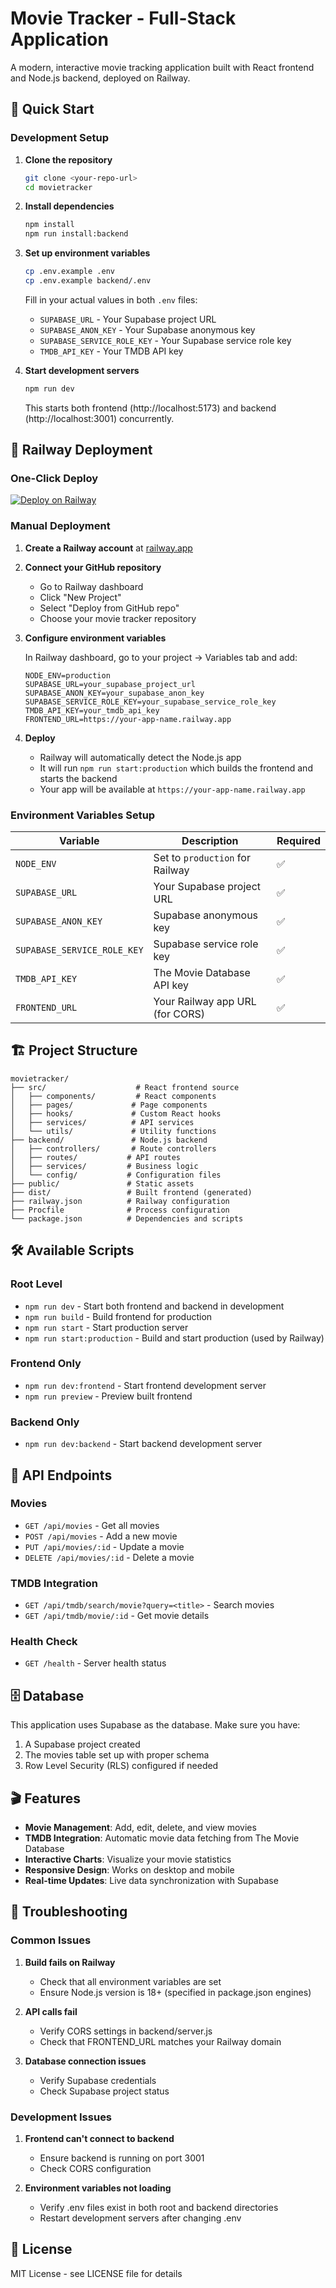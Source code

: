 # Movie Tracker - Full-Stack Application

A modern, interactive movie tracking application built with React frontend and Node.js backend, deployed on Railway.

## 🚀 Quick Start

### Development Setup

1. **Clone the repository**
   ```bash
   git clone <your-repo-url>
   cd movietracker
   ```

2. **Install dependencies**
   ```bash
   npm install
   npm run install:backend
   ```

3. **Set up environment variables**
   ```bash
   cp .env.example .env
   cp .env.example backend/.env
   ```
   
   Fill in your actual values in both `.env` files:
   - `SUPABASE_URL` - Your Supabase project URL
   - `SUPABASE_ANON_KEY` - Your Supabase anonymous key
   - `SUPABASE_SERVICE_ROLE_KEY` - Your Supabase service role key
   - `TMDB_API_KEY` - Your TMDB API key

4. **Start development servers**
   ```bash
   npm run dev
   ```
   
   This starts both frontend (http://localhost:5173) and backend (http://localhost:3001) concurrently.

## 🚂 Railway Deployment

### One-Click Deploy

[![Deploy on Railway](https://railway.app/button.svg)](https://railway.app/template/your-template-id)

### Manual Deployment

1. **Create a Railway account** at [railway.app](https://railway.app)

2. **Connect your GitHub repository**
   - Go to Railway dashboard
   - Click "New Project"
   - Select "Deploy from GitHub repo"
   - Choose your movie tracker repository

3. **Configure environment variables**
   
   In Railway dashboard, go to your project → Variables tab and add:
   
   ```
   NODE_ENV=production
   SUPABASE_URL=your_supabase_project_url
   SUPABASE_ANON_KEY=your_supabase_anon_key
   SUPABASE_SERVICE_ROLE_KEY=your_supabase_service_role_key
   TMDB_API_KEY=your_tmdb_api_key
   FRONTEND_URL=https://your-app-name.railway.app
   ```

4. **Deploy**
   - Railway will automatically detect the Node.js app
   - It will run `npm run start:production` which builds the frontend and starts the backend
   - Your app will be available at `https://your-app-name.railway.app`

### Environment Variables Setup

| Variable | Description | Required |
|----------|-------------|----------|
| `NODE_ENV` | Set to `production` for Railway | ✅ |
| `SUPABASE_URL` | Your Supabase project URL | ✅ |
| `SUPABASE_ANON_KEY` | Supabase anonymous key | ✅ |
| `SUPABASE_SERVICE_ROLE_KEY` | Supabase service role key | ✅ |
| `TMDB_API_KEY` | The Movie Database API key | ✅ |
| `FRONTEND_URL` | Your Railway app URL (for CORS) | ✅ |

## 🏗️ Project Structure

```
movietracker/
├── src/                    # React frontend source
│   ├── components/         # React components
│   ├── pages/             # Page components
│   ├── hooks/             # Custom React hooks
│   ├── services/          # API services
│   └── utils/             # Utility functions
├── backend/               # Node.js backend
│   ├── controllers/       # Route controllers
│   ├── routes/           # API routes
│   ├── services/         # Business logic
│   └── config/           # Configuration files
├── public/               # Static assets
├── dist/                 # Built frontend (generated)
├── railway.json          # Railway configuration
├── Procfile              # Process configuration
└── package.json          # Dependencies and scripts
```

## 🛠️ Available Scripts

### Root Level
- `npm run dev` - Start both frontend and backend in development
- `npm run build` - Build frontend for production
- `npm run start` - Start production server
- `npm run start:production` - Build and start production (used by Railway)

### Frontend Only
- `npm run dev:frontend` - Start frontend development server
- `npm run preview` - Preview built frontend

### Backend Only
- `npm run dev:backend` - Start backend development server

## 🔧 API Endpoints

### Movies
- `GET /api/movies` - Get all movies
- `POST /api/movies` - Add a new movie
- `PUT /api/movies/:id` - Update a movie
- `DELETE /api/movies/:id` - Delete a movie

### TMDB Integration
- `GET /api/tmdb/search/movie?query=<title>` - Search movies
- `GET /api/tmdb/movie/:id` - Get movie details

### Health Check
- `GET /health` - Server health status

## 🗄️ Database

This application uses Supabase as the database. Make sure you have:

1. A Supabase project created
2. The movies table set up with proper schema
3. Row Level Security (RLS) configured if needed

## 🎬 Features

- **Movie Management**: Add, edit, delete, and view movies
- **TMDB Integration**: Automatic movie data fetching from The Movie Database
- **Interactive Charts**: Visualize your movie statistics
- **Responsive Design**: Works on desktop and mobile
- **Real-time Updates**: Live data synchronization with Supabase

## 🚨 Troubleshooting

### Common Issues

1. **Build fails on Railway**
   - Check that all environment variables are set
   - Ensure Node.js version is 18+ (specified in package.json engines)

2. **API calls fail**
   - Verify CORS settings in backend/server.js
   - Check that FRONTEND_URL matches your Railway domain

3. **Database connection issues**
   - Verify Supabase credentials
   - Check Supabase project status

### Development Issues

1. **Frontend can't connect to backend**
   - Ensure backend is running on port 3001
   - Check CORS configuration

2. **Environment variables not loading**
   - Verify .env files exist in both root and backend directories
   - Restart development servers after changing .env

## 📝 License

MIT License - see LICENSE file for details
